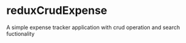 # reduxCrudExpense
A simple expense tracker application with crud operation and search fuctionality
